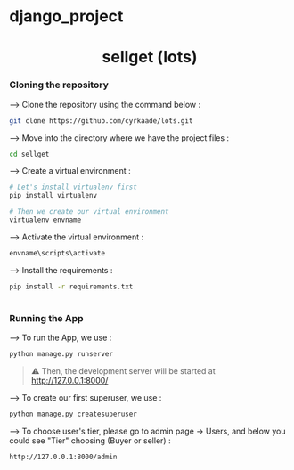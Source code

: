 # django_project
<div align="center">


# sellget (lots)
</div>

### Cloning the repository

--> Clone the repository using the command below :
```bash
git clone https://github.com/cyrkaade/lots.git

```

--> Move into the directory where we have the project files : 
```bash
cd sellget

```

--> Create a virtual environment :
```bash
# Let's install virtualenv first
pip install virtualenv

# Then we create our virtual environment
virtualenv envname

```

--> Activate the virtual environment :
```bash
envname\scripts\activate

```

--> Install the requirements :
```bash
pip install -r requirements.txt

```

#

### Running the App

--> To run the App, we use :
```bash
python manage.py runserver

```

> ⚠ Then, the development server will be started at http://127.0.0.1:8000/


--> To create our first superuser, we use :
```bash
python manage.py createsuperuser

```

--> To choose user's tier, please go to admin page -> Users, and below you could see "Tier" choosing (Buyer or seller) :
```bash
http://127.0.0.1:8000/admin

```
